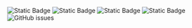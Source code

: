 ![Static Badge](https://img.shields.io/badge/blacklists-60-000000) ![Static Badge](https://img.shields.io/badge/blacklisted-2817701-cc0000) ![Static Badge](https://img.shields.io/badge/whitelisted-2247-00CC00) ![Static Badge](https://img.shields.io/badge/streaming_blacklist-28107-000000) ![GitHub issues](https://img.shields.io/github/issues/fabriziosalmi/blacklists)
